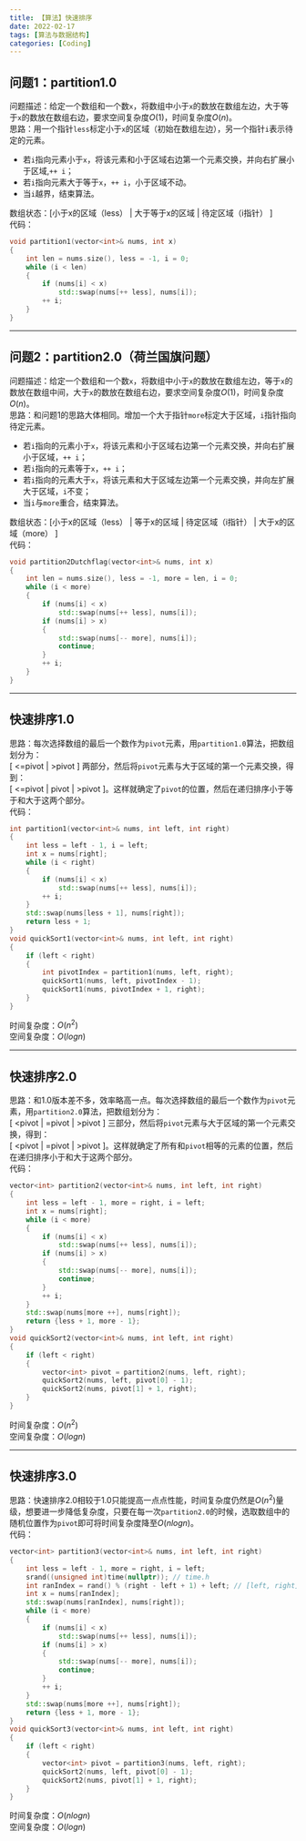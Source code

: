 ```yaml
---
title: 【算法】快速排序
date: 2022-02-17
tags: [算法与数据结构]
categories: [Coding]
---
```


## 问题1：partition1.0
问题描述：给定一个数组和一个数`x`，将数组中小于`x`的数放在数组左边，大于等于`x`的数放在数组右边，要求空间复杂度$O\left(1\right)$，时间复杂度$O\left(n\right)$。  
思路：用一个指针`less`标定小于`x`的区域（初始在数组左边），另一个指针`i`表示待定的元素。  
- 若`i`指向元素小于`x`，将该元素和小于区域右边第一个元素交换，并向右扩展小于区域,`++ i`；
- 若`i`指向元素大于等于`x`，`++ i`，小于区域不动。  
- 当`i`越界，结束算法。

数组状态：[小于x的区域（less） | 大于等于x的区域 | 待定区域（i指针） ]  
代码：  
```cpp
void partition1(vector<int>& nums, int x)  
{  
	int len = nums.size(), less = -1, i = 0;  
	while (i < len)  
	{  
		if (nums[i] < x)  
			std::swap(nums[++ less], nums[i]);  
		++ i;  
	}  
}
```

-----

## 问题2：partition2.0（荷兰国旗问题）
问题描述：给定一个数组和一个数`x`，将数组中小于`x`的数放在数组左边，等于`x`的数放在数组中间，大于`x`的数放在数组右边，要求空间复杂度$O\left(1\right)$，时间复杂度$O\left(n\right)$。  
思路：和问题1的思路大体相同。增加一个大于指针`more`标定大于区域，`i`指针指向待定元素。  
- 若`i`指向的元素小于`x`，将该元素和小于区域右边第一个元素交换，并向右扩展小于区域，`++ i`；
- 若`i`指向的元素等于`x`，`++ i`；
- 若`i`指向的元素大于`x`，将该元素和大于区域左边第一个元素交换，并向左扩展大于区域，`i`不变；
- 当`i`与`more`重合，结束算法。

数组状态：[小于x的区域（less） | 等于x的区域 | 待定区域（i指针） | 大于x的区域（more） ]  
代码：  
```cpp
void partition2Dutchflag(vector<int>& nums, int x)  
{  
	int len = nums.size(), less = -1, more = len, i = 0;  
	while (i < more)  
	{  
		if (nums[i] < x)  
			std::swap(nums[++ less], nums[i]);  
		if (nums[i] > x)  
		{  
			std::swap(nums[-- more], nums[i]);  
			continue; 
		}  
		++ i;  
	}  
}
```

-----

## 快速排序1.0
思路：每次选择数组的最后一个数作为`pivot`元素，用`partition1.0`算法，把数组划分为：  
[ <=pivot | >pivot ] 两部分，然后将`pivot`元素与大于区域的第一个元素交换，得到：  
[ <=pivot | pivot | >pivot ]。这样就确定了`pivot`的位置，然后在递归排序小于等于和大于这两个部分。  
代码：  
```cpp
int partition1(vector<int>& nums, int left, int right)  
{  
	int less = left - 1, i = left;  
	int x = nums[right];  
	while (i < right)  
	{  
		if (nums[i] < x)  
			std::swap(nums[++ less], nums[i]);  
		++ i;  
	}  
	std::swap(nums[less + 1], nums[right]);  
	return less + 1;  
}  
void quickSort1(vector<int>& nums, int left, int right)  
{  
	if (left < right)  
	{  
		int pivotIndex = partition1(nums, left, right);  
		quickSort1(nums, left, pivotIndex - 1);  
		quickSort1(nums, pivotIndex + 1, right);  
	}  
}
```
时间复杂度：$O\left(n^2\right)$  
空间复杂度：$O\left(logn\right)$

-----

## 快速排序2.0
思路：和1.0版本差不多，效率略高一点。每次选择数组的最后一个数作为`pivot`元素，用`partition2.0`算法，把数组划分为：  
[ <pivot | =pivot | >pivot ] 三部分，然后将`pivot`元素与大于区域的第一个元素交换，得到：  
[ <pivot | =pivot | >pivot ]。这样就确定了所有和`pivot`相等的元素的位置，然后在递归排序小于和大于这两个部分。  
代码：  
```cpp
vector<int> partition2(vector<int>& nums, int left, int right)  
{  
	int less = left - 1, more = right, i = left;  
	int x = nums[right];  
	while (i < more)  
	{  
		if (nums[i] < x)  
			std::swap(nums[++ less], nums[i]);  
		if (nums[i] > x)  
		{  
			std::swap(nums[-- more], nums[i]);  
			continue; 
		}  
		++ i;  
	}  
	std::swap(nums[more ++], nums[right]);  
	return {less + 1, more - 1};  
}  
void quickSort2(vector<int>& nums, int left, int right)  
{  
	if (left < right)  
	{  
		vector<int> pivot = partition2(nums, left, right);  
		quickSort2(nums, left, pivot[0] - 1);  
		quickSort2(nums, pivot[1] + 1, right);  
	}  
}
```
时间复杂度：$O\left(n^2\right)$  
空间复杂度：$O\left(logn\right)$

-----

## 快速排序3.0
思路：快速排序2.0相较于1.0只能提高一点点性能，时间复杂度仍然是$O\left(n^2\right)$量级，想要进一步降低复杂度，只要在每一次`partition2.0`的时候，选取数组中的随机位置作为`pivot`即可将时间复杂度降至$O\left(nlogn\right)$。  
代码：  
```cpp
vector<int> partition3(vector<int>& nums, int left, int right)  
{  
	int less = left - 1, more = right, i = left;  
	srand((unsigned int)time(nullptr)); // time.h  
	int ranIndex = rand() % (right - left + 1) + left; // [left, right]  
	int x = nums[ranIndex];  
	std::swap(nums[ranIndex], nums[right]);  
	while (i < more)  
	{  
		if (nums[i] < x)  
			std::swap(nums[++ less], nums[i]);  
		if (nums[i] > x)  
		{  
			std::swap(nums[-- more], nums[i]);  
			continue; 
		}  
		++ i;  
	}  
	std::swap(nums[more ++], nums[right]);  
	return {less + 1, more - 1};  
}  
void quickSort3(vector<int>& nums, int left, int right)  
{  
	if (left < right)  
	{  
		vector<int> pivot = partition3(nums, left, right);  
		quickSort2(nums, left, pivot[0] - 1);  
		quickSort2(nums, pivot[1] + 1, right);  
	}  
}
```
时间复杂度：$O\left(nlogn\right)$  
空间复杂度：$O\left(logn\right)$

